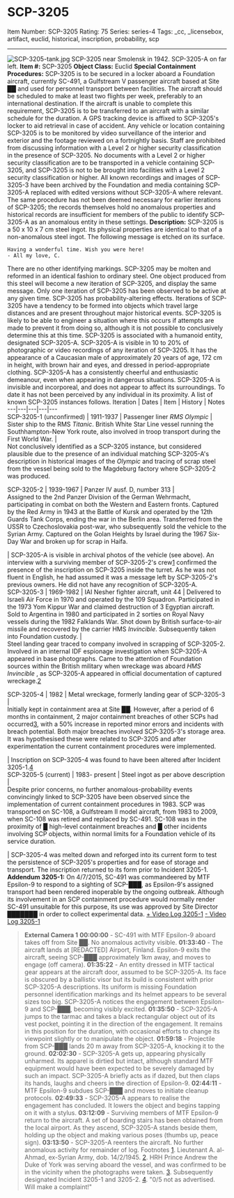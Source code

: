 # SCP-3205
Item Number: SCP-3205
Rating: 75
Series: series-4
Tags: _cc, _licensebox, artifact, euclid, historical, inscription, probability, scp

---

![SCP-3205-tank.jpg](https://scp-wiki.wdfiles.com/local--files/scp-3205/SCP-3205-tank.jpg)
SCP-3205 near Smolensk in 1942. SCP-3205-A on far left.
**Item #:** SCP-3205
**Object Class:** Euclid
**Special Containment Procedures:** SCP-3205 is to be secured in a locker aboard a Foundation aircraft, currently SC-491, a Gulfstream V passenger aircraft based at Site ██ and used for personnel transport between facilities. The aircraft should be scheduled to make at least two flights per week, preferably to an international destination. If the aircraft is unable to complete this requirement, SCP-3205 is to be transferred to an aircraft with a similar schedule for the duration. A GPS tracking device is affixed to SCP-3205's locker to aid retrieval in case of accident. Any vehicle or location containing SCP-3205 is to be monitored by video surveillance of the interior and exterior and the footage reviewed on a fortnightly basis.
Staff are prohibited from discussing information with a Level 2 or higher security classification in the presence of SCP-3205. No documents with a Level 2 or higher security classification are to be transported in a vehicle containing SCP-3205, and SCP-3205 is not to be brought into facilities with a Level 2 security classification or higher.
All known recordings and images of SCP-3205-3 have been archived by the Foundation and media containing SCP-3205-A replaced with edited versions without SCP-3205-A where relevant. The same procedure has not been deemed necessary for earlier iterations of SCP-3205; the records themselves hold no anomalous properties and historical records are insufficient for members of the public to identify SCP-3205-A as an anomalous entity in these settings.
**Description:** SCP-3205 is a 50 x 10 x 7 cm steel ingot. Its physical properties are identical to that of a non-anomalous steel ingot. The following message is etched on its surface.
    
    Having a wonderful time. Wish you were here!
    - All my love, C.
There are no other identifying markings. SCP-3205 may be molten and reformed in an identical fashion to ordinary steel. One object produced from this steel will become a new iteration of SCP-3205, and display the same message. Only one iteration of SCP-3205 has been observed to be active at any given time.
SCP-3205 has probability-altering effects. Iterations of SCP-3205 have a tendency to be formed into objects which travel large distances and are present throughout major historical events. SCP-3205 is likely to be able to engineer a situation where this occurs if attempts are made to prevent it from doing so, although it is not possible to conclusively determine this at this time.
SCP-3205 is associated with a humanoid entity, designated SCP-3205-A. SCP-3205-A is visible in 10 to 20% of photographic or video recordings of any iteration of SCP-3205. It has the appearance of a Caucasian male of approximately 20 years of age, 172 cm in height, with brown hair and eyes, and dressed in period-appropriate clothing. SCP-3205-A has a consistently cheerful and enthusiastic demeanour, even when appearing in dangerous situations. SCP-3205-A is invisible and incorporeal, and does not appear to affect its surroundings. To date it has not been perceived by any individual in its proximity.
A list of known SCP-3205 instances follows.
Iteration | Dates | Item | History | Notes  
---|---|---|---|---  
SCP-3205-1 (unconfirmed) | 1911-1937 | Passenger liner _RMS Olympic_ | Sister ship to the RMS _Titanic_. British White Star Line vessel running the Southhampton-New York route, also involved in troop transport during the First World War. |   
Not conclusively identified as a SCP-3205 instance, but considered plausible due to the presence of an individual matching SCP-3205-A's description in historical images of the _Olympic_ and tracing of scrap steel from the vessel being sold to the Magdeburg factory where SCP-3205-2 was produced.  
  
  
SCP-3205-2 | 1939-1967 | Panzer IV ausf. D, number 313 |   
Assigned to the 2nd Panzer Division of the German Wehrmacht, participating in combat on both the Western and Eastern fronts. Captured by the Red Army in 1943 at the Battle of Kursk and operated by the 12th Guards Tank Corps, ending the war in the Berlin area. Transferred from the USSR to Czechoslovakia post-war, who subsequently sold the vehicle to the Syrian Army. Captured on the Golan Heights by Israel during the 1967 Six-Day War and broken up for scrap in Haifa.  
  
| SCP-3205-A is visible in archival photos of the vehicle (see above). An interview with a surviving member of SCP-3205-2's crew[1](javascript:;) confirmed the presence of the inscription on SCP-3205 inside the turret. As he was not fluent in English, he had assumed it was a message left by SCP-3205-2's previous owners. He did not have any recognition of SCP-3205-A.  
SCP-3205-3 | 1969-1982 | IAI Nesher fighter aircraft, unit 44 | Delivered to Israeli Air Force in 1970 and operated by the 109 Squadron. Participated in the 1973 Yom Kippur War and claimed destruction of 3 Egyptian aircraft. Sold to Argentina in 1980 and participated in 2 sorties on Royal Navy vessels during the 1982 Falklands War. Shot down by British surface-to-air missile and recovered by the carrier HMS _Invincible_. Subsequently taken into Foundation custody. |   
Steel landing gear traced to company involved in scrapping of SCP-3205-2. Involved in an internal IDF espionage investigation when SCP-3205-A appeared in base photographs. Came to the attention of Foundation sources within the British military when wreckage was aboard _HMS Invincible_ , as SCP-3205-A appeared in official documentation of captured wreckage.[2](javascript:;)  
  
  
SCP-3205-4 | 1982 | Metal wreckage, formerly landing gear of SCP-3205-3 |   
Initially kept in containment area at Site ██. However, after a period of 6 months in containment, 2 major containment breaches of other SCPs had occurred[3](javascript:;), with a 50% increase in reported minor errors and incidents with breach potential. Both major breaches involved SCP-3205-3's storage area. It was hypothesised these were related to SCP-3205 and after experimentation the current containment procedures were implemented.  
  
| Inscription on SCP-3205-4 was found to have been altered after Incident 3205-1.[4](javascript:;)  
SCP-3205-5 (current) | 1983- present | Steel ingot as per above description |   
Despite prior concerns, no further anomalous-probability events convincingly linked to SCP-3205 have been observed since the implementation of current containment procedures in 1983. SCP was transported on SC-108, a Gulfstream II model aircraft, from 1983 to 2009, when SC-108 was retired and replaced by SC-491. SC-108 was in the proximity of █ high-level containment breaches and █ other incidents involving SCP objects, within normal limits for a Foundation vehicle of its service duration.  
  
| SCP-3205-4 was melted down and reforged into its current form to test the persistence of SCP-3205's properties and for ease of storage and transport. The inscription returned to its form prior to Incident 3205-1.  
**Addendum 3205-1:**
On 4/7/2015, SC-491 was commandeered by MTF Epsilon-9 to respond to a sighting of SCP-███, as Epsilon-9's assigned transport had been rendered inoperable by the ongoing outbreak. Although its involvement in an SCP containment procedure would normally render SC-491 unsuitable for this purpose, its use was approved by Site Director ███████ in order to collect experimental data.
[\+ Video Log 3205-1](javascript:;)
[\- Video Log 3205-1](javascript:;)
> **External Camera 1**
> **00:00:00** \- SC-491 with MTF Epsilon-9 aboard takes off from Site ██. No anomalous activity visible.
> **01:33:40** \- The aircraft lands at [REDACTED] Airport, Finland. Epsilon-9 exits the aircraft, seeing SCP-███ approximately 1km away, and moves to engage (off camera).
> **01:35:22** \- An entity dressed in MTF tactical gear appears at the aircraft door, assumed to be SCP-3205-A. Its face is obscured by a ballistic visor but its build is consistent with prior SCP-3205-A descriptions. Its uniform is missing Foundation personnel identification markings and its helmet appears to be several sizes too big. SCP-3205-A notices the engagement between Epsilon-9 and SCP-███, becoming visibly excited.
> **01:35:50** \- SCP-3205-A jumps to the tarmac and takes a black rectangular object out of its vest pocket, pointing it in the direction of the engagement. It remains in this position for the duration, with occasional efforts to change its viewpoint slightly or to manipulate the object.
> **01:59:18** \- Projectile from SCP-███ lands 20 m away from SCP-3205-A, knocking it to the ground.
> **02:02:30** \- SCP-3205-A gets up, appearing physically unharmed. Its apparel is dirtied but intact, although standard MTF equipment would have been expected to be severely damaged by such an impact. SCP-3205-A briefly acts as if dazed, but then claps its hands, laughs and cheers in the direction of Epsilon-9.
> **02:44:11** \- MTF Epsilon-9 subdues SCP-███ and moves to initiate cleanup protocols.
> **02:49:33** \- SCP-3205-A appears to realise the engagement has concluded. It lowers the object and begins tapping on it with a stylus.
> **03:12:09** \- Surviving members of MTF Epsilon-9 return to the aircraft. A set of boarding stairs has been obtained from the local airport. As they ascend, SCP-3205-A stands beside them, holding up the object and making various poses (thumbs up, peace sign).
> **03:13:50** \- SCP-3205-A reenters the aircraft. No further anomalous activity for remainder of log.
Footnotes
[1](javascript:;). Lieutenant A. al-Ahmad, ex-Syrian Army, dob. 14/2/1945.
[2](javascript:;). HRH Prince Andrew the Duke of York was serving aboard the vessel, and was confirmed to be in the vicinity when the photographs were taken.
[3](javascript:;). Subsequently designated Incident 3205-1 and 3205-2.
[4](javascript:;). "0/5 not as advertised. Will make a complaint!"
